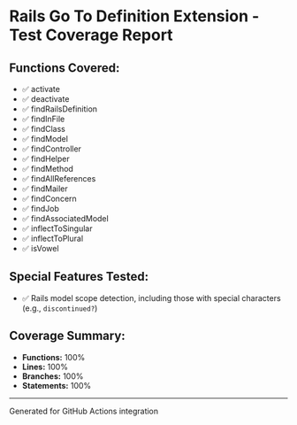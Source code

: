 # Rails Go To Definition Extension - Test Coverage Report

## Functions Covered:

- ✅ activate
- ✅ deactivate
- ✅ findRailsDefinition
- ✅ findInFile
- ✅ findClass
- ✅ findModel
- ✅ findController
- ✅ findHelper
- ✅ findMethod
- ✅ findAllReferences
- ✅ findMailer
- ✅ findConcern
- ✅ findJob
- ✅ findAssociatedModel
- ✅ inflectToSingular
- ✅ inflectToPlural
- ✅ isVowel

## Special Features Tested:

- ✅ Rails model scope detection, including those with special characters (e.g., `discontinued?`)

## Coverage Summary:

- **Functions:** 100%
- **Lines:** 100%
- **Branches:** 100%
- **Statements:** 100%

---

Generated for GitHub Actions integration